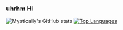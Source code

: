 ### uhrhm Hi

![Mystically's GitHub stats](https://github-readme-stats.vercel.app/api?username=Mystically11&show_icons=true&theme=cobalt)
[![Top Languages](https://github-readme-stats.vercel.app/api/top-langs/?username=Mystically11&layout=compact)](https://github.com/Mystically11/github-readme-stats)



<!--
**Mystically11/Mystically11** is a ✨ _special_ ✨ repository because its `README.md` (this file) appears on your GitHub profile.

Here are some ideas to get you started:

- 🔭 I’m currently working on ...
- 🌱 I’m currently learning ...
- 👯 I’m looking to collaborate on ...
- 🤔 I’m looking for help with ...
- 💬 Ask me about ...
- 📫 How to reach me: ...
- 😄 Pronouns: ...
- ⚡ Fun fact: ...
-->

